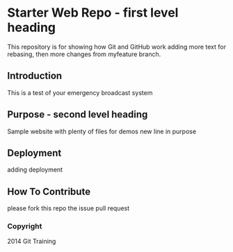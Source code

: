 # Starter Web Repo - first level heading

This repository is for showing how Git and GitHub work
adding more text for rebasing, then more changes from
myfeature branch.

## Introduction

This is a test of your emergency broadcast system

## Purpose - second level heading

Sample website with plenty of files for demos
new line in purpose

## Deployment

adding deployment

## How To Contribute

please fork this repo the issue pull request

### Copyright

2014 Git Training
